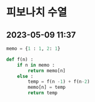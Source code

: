
# 피보나치 수열
## 2023-05-09 11:37 
```python
memo = {1 : 1, 2: 1}

def f(n) :
	if n in memo :
		return memo[n]
	else :
		temp = f(n -1) + f(n-2)
		memo[n] = temp
		return temp
```
